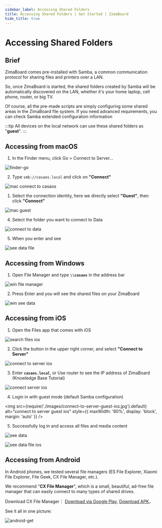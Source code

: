 ```yaml
---
sidebar_label: Accessing Shared Folders
title: Accessing Shared Folders | Get Started | ZimaBoard
hide_title: true
---
```


# Accessing Shared Folders

## Brief

ZimaBoard comes pre-installed with Samba, a common communication protocol for sharing files and printers over a LAN.

So, once ZimaBoard is started, the shared folders created by Samba will be automatically discovered on the LAN, whether it's your home laptop, cell phone, router, or big TV.

Of course, all the pre-made scripts are simply configuring some shared areas in the ZimaBoard file system. If you need advanced requirements, you can check Samba extended configuration information

:::tip
All devices on the local network can use these shared folders as "**guest**".
:::

## Accessing from macOS

1. In the Finder menu, click Go > Connect to Server...

<p><img
  src={require('./images/finder-go.png').default}
  alt="finder-go"
  style={{
    maxWidth: '80%',
    display: 'block',
    margin: 'auto'
    }}
/></p>

2. Type `smb://casaos.local` and click on **"Connect"**

<p><img
  src={require('./images/mac-connect-to-casaos-mac.png').default}
  alt="mac connect to casaos"
  style={{
    maxWidth: '80%',
    display: 'block',
    margin: 'auto'
    }}
/></p>

1. Select the connection identity, here we directly select **"Guest"**, then click **"Connect"**

<p><img
  src={require('./images/mac-guest.png').default}
  alt="mac guest"
  style={{
    maxWidth: '80%',
    display: 'block',
    margin: 'auto'
    }}
/></p>

4. Select the folder you want to connect to Data

<p><img
  src={require('./images/connect-to-data.png').default}
  alt="connect to data"
  style={{
    maxWidth: '80%',
    display: 'block',
    margin: 'auto'
    }}
/></p>

5. When you enter and see

<p><img
  src={require('./images/see-data-file.png').default}
  alt="see data file"
  style={{
    maxWidth: '80%',
    display: 'block',
    margin: 'auto'
    }}
/></p>

## Accessing from Windows

1. Open File Manager and type **`\\casaos`** in the address bar

<p><img
  src={require('./images/win-file-manager.png').default}
  alt="win file manager"
  style={{
    maxWidth: '80%',
    display: 'block',
    margin: 'auto'
    }}
/></p>

2. Press Enter and you will see the shared files on your ZimaBoard

<p><img
  src={require('./images/win-see-data.png').default}
  alt="win see data"
  style={{
    maxWidth: '80%',
    display: 'block',
    margin: 'auto'
    }}
/></p>

## Accessing from iOS

1. Open the Files app that comes with iOS

<p><img
  src={require('./images/search-files-ios.jpg').default}
  alt="search files ios"
  style={{
    maxWidth: '80%',
    display: 'block',
    margin: 'auto'
    }}
/></p>

2. Click the button in the upper right corner, and select **"Connect to Server"**

<p><img
  src={require('./images/connect-to-server-ios.png').default}
  alt="connect to server ios"
  style={{
    maxWidth: '80%',
    display: 'block',
    margin: 'auto'
    }}
/></p>

3. Enter **`casaos.local`**, or Use router to see the IP address of ZimaBoard (Knowledge Base Tutorial)

<p><img
  src={require('./images/connect-server-ios.jpg').default}
  alt="connect server ios"
  style={{
    maxWidth: '80%',
    display: 'block',
    margin: 'auto'
    }}
/></p>

4. Login in with guest mode (default Samba configuration)

<img
  src={require('./images/connect-to-server-guest-ios.jpg').default}
  alt="connect to server guest ios"
  style={{
    maxWidth: '80%',
    display: 'block',
    margin: 'auto'
    }}
/>

5. Successfully log in and access all files and media content

<p><img
  src={require('./images/see-data.jpg').default}
  alt="see data"
  style={{
    maxWidth: '80%',
    display: 'block',
    margin: 'auto'
    }}
/></p>

<p><img
  src={require('./images/see-data-file-ios.jpg').default}
  alt="see data file ios"
  style={{
    maxWidth: '80%',
    display: 'block',
    margin: 'auto'
    }}
/></p>

## Accessing from Android

In Android phones, we tested several file managers (ES File Explorer, Xiaomi File Explorer, File Geek, CX File Manager, etc.).

We recommend "**CX File Manager**", which is a small, beautiful, ad-free file manager that can easily connect to many types of shared drives.

Download CX File Manager：
[Download via Google Play](https://play.google.com/store/apps/details?id=com.cxinventor.file.explorer),
[Download APK](https://www.apkmirror.com/apk/cx-file-explorer/)，

See it all in one picture:

<p><img
  src={require('./images/android-get.gif').default}
  alt="android-get"
  style={{
    maxWidth: '80%',
    display: 'block',
    margin: 'auto'
    }}
/></p>

